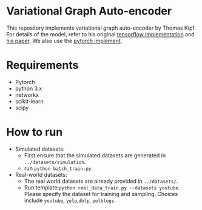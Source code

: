 # Variational Graph Auto-encoder
This repository implements variational graph auto-encoder by Thomas Kipf. For details of the model, refer to his original [tensorflow implementation](https://github.com/tkipf/gae) and [his paper](https://arxiv.org/abs/1611.07308). We also use the [pytorch implement](https://github.com/DaehanKim/vgae_pytorch).  

# Requirements

* Pytorch 
* python 3.x
* networkx
* scikit-learn
* scipy

# How to run
* Simulated datasets: 
  * First ensure that the simulated datasets are generated in `../datasets/simulation`.
  * run `python batch_train.py`.
* Real-world datasets:
  * The real world datasets are already provided in `../datasets/`.
  * Run template:`python real_data_train.py --datasets youtube`. Please specify the dataset for training and sampling. Choices include `youtube`, `yelp`,`dblp`, `polblogs`.

